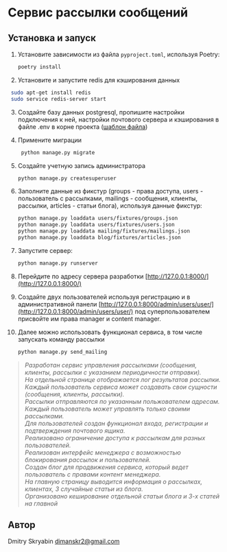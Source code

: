 # Сервис рассылки сообщений

## Установка и запуск

1. Установите зависимости из файла `pyproject.toml`, используя Poetry:
    ```bash
    poetry install
    ```
2.  Установите и запустите redis для кэширования данных
   ```bash
    sudo apt-get install redis
    sudo service redis-server start
   ```
3. Создайте базу данных postgresql, пропишите настройки подключения к ней, 
   настройки почтового сервера и кэширования в файле .env в корне проекта ([шаблон файла](.env.sample))


4. Примените миграции
   ``` bash
    python manage.py migrate
   ```

5. Создайте учетную запись администратора
   ``` bash
   python manage.py createsuperuser
   ```

6. Заполните данные из фикстур (groups - права доступа, users - пользователь с рассылками, 
mailings - сообщения, клиенты, рассылки, articles - статьи блога), используя данные фикстур:
   ``` bash
   python manage.py loaddata users/fixtures/groups.json
   python manage.py loaddata users/fixtures/users.json
   python manage.py loaddata mailing/fixtures/mailings.json
   python manage.py loaddata blog/fixtures/articles.json
   ```

7. Запустите сервер:
    ```bash
    python manage.py runserver
    ```
      
8. Перейдите по адресу сервера разработки [http://127.0.0.1:8000/](http://127.0.0.1:8000/)
  

9. Создайте двух пользователей используя регистрацию и в административной панели 
[http://127.0.0.1:8000/admin/users/user/](http://127.0.0.1:8000/admin/users/user/) 
под суперпользователем присвойте им права manager и content manager.


10. Далее можно использовать функционал сервиса, в том числе запускать команду рассылки 
    ```bash
    python manage.py send_mailing
    ```




> *Разработан сервис управления рассылками (сообщения, клиенты, рассылки с указанием периодичности отправки). \
> На отдельной странице отображается лог результатов рассылки. \
> Каждый пользователь сервиса может создавать свои сущности (сообщения, клиенты, рассылки). \
> Рассылки отправляются по указанным польжователем адресам. \
> Каждый пользователь может управлять только своими рассылками. \
> Для пользователей создан функционал входа, регистрации и подтверждения почтового ящика. \
> Реализовано ограничение доступа к рассылкам для разных пользователей. \
> Реализован интерфейс менеджера с возможностью блокирования рассылок и пользователей. \
> Создан блог для продвижения сервиса, который ведет пользователь с правами контент менеджера. \
> На главную страницу выводится информация о рассылках, клиентах, 3 случайные статьи из блога. \
> Организовано кеширование отдельной статьи блога и 3-х статей на главной*

## Автор
Dmitry Skryabin <dimanskr2@gmail.com>
